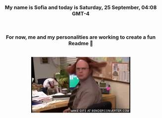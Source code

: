 


<div align="center">
<h3 >My name is Sofia and today is Saturday, 25 September, 04:08 GMT-4</h3><br>
<h3 >For now, me and my personalities are working to create a fun Readme 👋
</h3><br>
<img src='img/dwight.gif' alt='working...'/>
</div>
